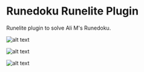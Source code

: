 # Runedoku Runelite Plugin
Runelite plugin to solve Ali M's Runedoku.


![alt text](https://i.gyazo.com/f16bd395a8d0ecef1db1f426362cd83c.png)

![alt text](https://i.gyazo.com/5c3bb008638554c23999448df930a63d.png)

![alt text](https://i.gyazo.com/e6759253c50e05d4e64658c2cd296e36.png)
